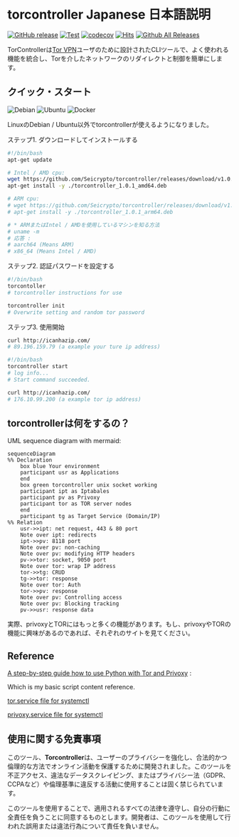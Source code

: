 # torcontroller Japanese 日本語説明

[![GitHub release](https://img.shields.io/github/release/Seicrypto/torcontroller.svg)](https://github.com/Seicrypto/torcontroller/releases/latest)
[![Test](https://github.com/Seicrypto/torcontroller/actions/workflows/test.yml/badge.svg)](https://github.com/Seicrypto/torcontroller/actions/workflows/test.yml)
[![codecov](https://codecov.io/gh/Seicrypto/torcontroller/branch/main/graph/badge.svg)](https://codecov.io/gh/Seicrypto/torcontroller)
[![Hits](https://hits.seeyoufarm.com/api/count/incr/badge.svg?url=https%3A%2F%2Fgithub.com%2FSeicrypto%2Ftorcontroller&count_bg=%2379C83D&title_bg=%23555555&icon=&icon_color=%23E7E7E7&title=hits&edge_flat=false)](https://github.com/Seicrypto/torcontroller)
[![Github All Releases](https://img.shields.io/github/downloads/Seicrypto/torcontroller/total.svg?color=87CEEB)](https://github.com/Seicrypto/torcontroller)

TorControllerは[Tor VPN](https://www.torproject.org/)ユーザのために設計されたCLIツールで、よく使われる機能を統合し、Torを介したネットワークのリダイレクトと制御を簡単にします。

## クイック・スタート

![Debian](https://img.shields.io/badge/Debian-A81D33?style=for-the-badge&logo=debian&logoColor=white) ![Ubuntu](https://img.shields.io/badge/Ubuntu-E95420?style=for-the-badge&logo=ubuntu&logoColor=white) ![Docker](https://img.shields.io/badge/Docker-2CA5E0?style=for-the-badge&logo=docker&logoColor=white)

LinuxのDebian / Ubuntu以外でtorcontrollerが使えるようになりました。

ステップ1. ダウンロードしてインストールする

```bash
#!/bin/bash
apt-get update

# Intel / AMD cpu:
wget https://github.com/Seicrypto/torcontroller/releases/download/v1.0.1/torcontroller_1.0.1_amd64.deb
apt-get install -y ./torcontroller_1.0.1_amd64.deb

# ARM cpu:
# wget https://github.com/Seicrypto/torcontroller/releases/download/v1.0.1/torcontroller_1.0.1_arm64.deb
# apt-get install -y ./torcontroller_1.0.1_arm64.deb

# * ARMまたはIntel / AMDを使用しているマシンを知る方法
# uname -m
# 応答 :
# aarch64 (Means ARM)
# x86_64 (Means Intel / AMD)
```

ステップ2. 認証パスワードを設定する

```bash
#!/bin/bash
torcontoller
# torcontroller instructions for use

torcontroller init
# Overwrite setting and random tor password
```

ステップ3. 使用開始

```bash
curl http://icanhazip.com/
# 89.196.159.79 (a example your ture ip address)

#!/bin/bash
torcontroller start
# log info...
# Start command succeeded.

curl http://icanhazip.com/
# 176.10.99.200 (a example tor ip address)
```

## torcontrollerは何をするの？

UML sequence diagram with mermaid:

```mermaid
sequenceDiagram
%% Declaration
    box blue Your environment
    participant usr as Applications
    end
    box green torcontroller unix socket working
    participant ipt as Iptabales
    participant pv as Privoxy
    participant tor as TOR server nodes
    end
    participant tg as Target Service (Domain/IP)
%% Relation
    usr->>ipt: net request, 443 & 80 port
    Note over ipt: redirects
    ipt->>pv: 8118 port
    Note over pv: non-caching
    Note over pv: modifying HTTP headers
    pv->>tor: socket, 9050 port
    Note over tor: wrap IP address
    tor->>tg: CRUD
    tg->>tor: response
    Note over tor: Auth
    tor->>pv: response
    Note over pv: Controlling access
    Note over pv: Blocking tracking
    pv->>usr: response data
```

実際、privoxyとTORにはもっと多くの機能があります。もし、privoxyやTORの機能に興味があるのであれば、それぞれのサイトを見てください。

## Reference

[A step-by-step guide how to use Python with Tor and Privoxy](https://gist.github.com/DusanMadar/8d11026b7ce0bce6a67f7dd87b999f6b) :

Which is my basic script content reference.

[tor.service file for systemctl](https://gist.github.com/gtank/f6a8f99c70f682cd8d4acd6a4a9ee696)

[privoxy.service file for systemctl](https://alt.os.linux.mageia.narkive.com/D2i3xOYQ/privoxy-service-file-for-systemd)

## 使用に関する免責事項

このツール、**Torcontroller**は、ユーザーのプライバシーを強化し、合法的かつ倫理的な方法でオンライン活動を保護するために開発されました。このツールを不正アクセス、違法なデータスクレイピング、またはプライバシー法（GDPR、CCPAなど）や倫理基準に違反する活動に使用することは固く禁じられています。

このツールを使用することで、適用されるすべての法律を遵守し、自分の行動に全責任を負うことに同意するものとします。開発者は、このツールを使用して行われた誤用または違法行為について責任を負いません。
